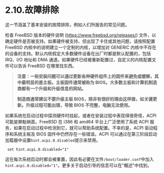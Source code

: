 # 2.10.故障排除

这一节涵盖了基本安装的故障排除，例如人们所报告的常见问题。

检查 FreeBSD 版本的硬件说明 (https://www.freebsd.org/releases/) 文件，以确定硬件是否被支持。如果硬件被支持，但出现了卡住或其他问题，请按照配置 FreeBSD 内核中的说明建立一个定制的内核，以增加对 GENERIC 内核中不存在的设备的支持。默认内核假定大多数硬件设备在出厂时都是默认配置的，包括 IRQ、I/O 地址和 DMA 通道。如果硬件已经被重新配置过，自定义的内核配置文件可以告诉 FreeBSD 在哪里找东西。

>**注意：一些安装问题可以通过更新各种硬件组件上的固件来避免或缓解，其中最明显的是主板。主板固件通常被称为 BIOS。大多数主板和计算机制造商都有一个升级和升级信息的网站。**
>
>**制造商通常建议不要升级主板 BIOS，除非有很好的理由这样做，如关键更新。升级过程可能出错，导致 BIOS 不完整，电脑无法使用。**

如果系统在启动过程中探测硬件时挂起，或者在安装过程中表现得很奇怪，ACPI 可能是罪魁祸首。FreeBSD 在 i386 和 amd64 平台上广泛使用了系统 ACPI 服务，如果在启动过程中检测到它，就可以帮助系统配置。不幸的是，ACPI 驱动程序和系统主板及 BIOS 固件中仍然存在一些错误。ACPI 可以通过在第三阶段启动加载器中设置`hint.acpi.0.disabled`提示来禁用。

```
 set hint.acpi.0.disabled="1"
```
这在每次系统启动时都会被重置，因此有必要在文件`/boot/loader.conf`中加入`hint.acpi.0.disabled="1"`。更多关于启动引导的信息可以在"概述"中找到。
